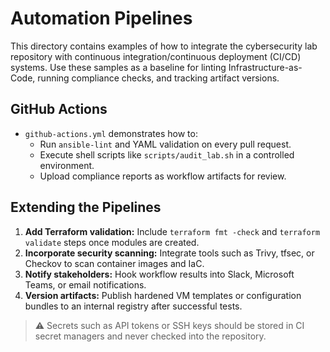 # Automation Pipelines

This directory contains examples of how to integrate the cybersecurity lab repository with continuous integration/continuous
deployment (CI/CD) systems. Use these samples as a baseline for linting Infrastructure-as-Code, running compliance checks, and
tracking artifact versions.

## GitHub Actions

- `github-actions.yml` demonstrates how to:
  - Run `ansible-lint` and YAML validation on every pull request.
  - Execute shell scripts like `scripts/audit_lab.sh` in a controlled environment.
  - Upload compliance reports as workflow artifacts for review.

## Extending the Pipelines

1. **Add Terraform validation:** Include `terraform fmt -check` and `terraform validate` steps once modules are created.
2. **Incorporate security scanning:** Integrate tools such as Trivy, tfsec, or Checkov to scan container images and IaC.
3. **Notify stakeholders:** Hook workflow results into Slack, Microsoft Teams, or email notifications.
4. **Version artifacts:** Publish hardened VM templates or configuration bundles to an internal registry after successful tests.

> ⚠️ Secrets such as API tokens or SSH keys should be stored in CI secret managers and never checked into the repository.
